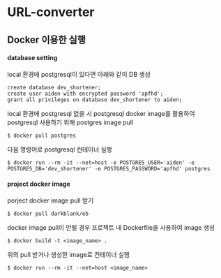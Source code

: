 # URL-converter

## Docker 이용한 실행
#### database setting
local 환경에 postgresql이 있다면 아래와 같이 DB 생성
```
create database dev_shortener;
create user aiden with encrypted password 'apfhd';
grant all privileges on database dev_shortener to aiden;
```
local 환경에 postgresql 없을 시 postgresql docker image를 활용하여 postgresql 사용하기 위해 postgres image pull
```
$ docker pull postgres
```
다음 명령어로 postgresql 컨테이너 실행
```
$ docker run --rm -it --net=host -e POSTGRES_USER='aiden' -e POSTGRES_DB='dev_shortener' -e POSTGRES_PASSWORD='apfhd' postgres
```
#### project docker image
porject docker image pull 받기
```
$ docker pull darkblank/eb
```
docker image pull이 안될 경우 프로젝트 내 Dockerfile을 사용하여 image 생성
```
$ docker build -t <image_name> .
```
위의 pull 받거나 생성한 image로 컨테이너 실행
```
$ docker run --rm -it --net=host <image_name>
```
